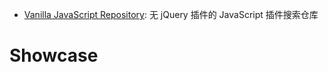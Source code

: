 - [Vanilla JavaScript Repository](http://www.vanillalist.com/):  无 jQuery 插件的 JavaScript 插件搜索仓库

# Showcase
